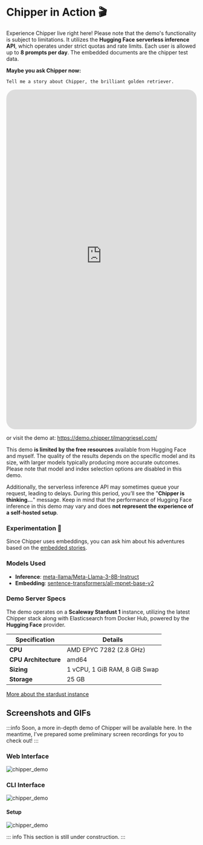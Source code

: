 # Chipper in Action 🎬

Experience Chipper live right here! Please note that the demo's functionality is subject to limitations. It utilizes the **Hugging Face serverless inference API**, which operates under strict quotas and rate limits. Each user is allowed up to **8 prompts per day**. The embedded documents are the chipper test data.

**Maybe you ask Chipper now:**
```plain
Tell me a story about Chipper, the brilliant golden retriever.
```

<div style="border-radius: 24px; overflow: hidden;">
 <iframe
   title="Chipper AI Demo"
   width="100%" 
   height="900"
   style="border: none;"
   src="https://demo.chipper.tilmangriesel.com/">
 </iframe>
</div>

or visit the demo at: https://demo.chipper.tilmangriesel.com/

This demo **is limited by the free resources** available from Hugging Face and myself. The quality of the results depends on the specific model and its size, with larger models typically producing more accurate outcomes. Please note that model and index selection options are disabled in this demo.

Additionally, the serverless inference API may sometimes queue your request, leading to delays. During this period, you’ll see the "**Chipper is thinking...**" message. Keep in mind that the performance of Hugging Face inference in this demo may vary and does **not represent the experience of a self-hosted setup**.

### Experimentation 🧪
Since Chipper uses embeddings, you can ask him about his adventures based on the [embedded stories](https://github.com/TilmanGriesel/chipper/tree/main/tools/embed/testdata/md/internal).

### Models Used
- **Inference**: [meta-llama/Meta-Llama-3-8B-Instruct](https://huggingface.co/meta-llama/Meta-Llama-3-8B-Instruct)
- **Embedding**: [sentence-transformers/all-mpnet-base-v2](https://huggingface.co/sentence-transformers/all-mpnet-base-v2)

### Demo Server Specs
The demo operates on a **Scaleway Stardust 1** instance, utilizing the latest Chipper stack along with Elasticsearch from Docker Hub, powered by the **Hugging Face** provider.

| **Specification**   | **Details**            |
|----------------------|------------------------|
| **CPU**             | AMD EPYC 7282 (2.8 GHz) |
| **CPU Architecture** | amd64                 |
| **Sizing**           | 1 vCPU, 1 GiB RAM, 8 GiB Swap |
| **Storage**          | 25 GB                 |

[More about the stardust instance](https://www.scaleway.com/en/docs/compute/instances/reference-content/instances-datasheet/#stardust1-instances)

## Screenshots and GIFs

:::info
Soon, a more in-depth demo of Chipper will be available here. In the meantime, I’ve prepared some preliminary screen recordings for you to check out!
:::

### Web Interface

![chipper_demo](/assets/chipper_demo_01.gif)

### CLI Interface

![chipper_demo](/assets/demo_cli_01.gif)

#### Setup

![chipper_demo](/assets/chipper_setup_demo_01.gif)

::: info
This section is still under construction.
:::
